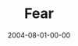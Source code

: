 ---
layout: message
category: message
series: "VIRUS"
title: "Fear"
date: 2004-08-01-00-00
message_id: 160
audio: "http://s3.amazonaws.com/crossroads-media/media/legacy/mp3/VIRUS_05_07-31-04_Fear.mp3"
audio-duration: "38:44"
explicit: false
---